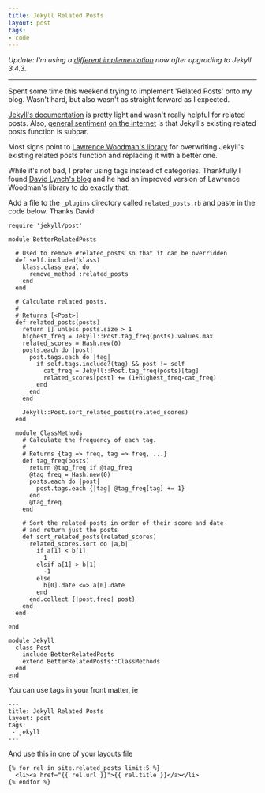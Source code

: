 ```yaml
---
title: Jekyll Related Posts
layout: post
tags:
- code
---
```


*Update: I'm using a [different implementation](http://127.0.0.1:3000/2017/10/20/updated-jekyll-related-posts/) now after upgrading to Jekyll 3.4.3.*

<hr>

Spent some time this weekend trying to implement 'Related Posts' onto my blog. Wasn't hard, but also wasn't as straight forward as I expected.

[Jekyll's documentation](http://jekyllrb.com/docs/configuration/) is pretty light and wasn't really helpful for related posts. Also, [general sentiment](http://charliepark.org/tags-in-jekyll/) [on the internet](http://techtinkering.com/2011/08/17/improving-related-posts-on-jekyll/) is that Jekyll's existing related posts function is subpar.

Most signs point to [Lawrence Woodman's library](https://github.com/LawrenceWoodman/related_posts-jekyll_plugin) for overwriting Jekyll's existing related posts function and replacing it with a better one. 

While it's not bad, I prefer using tags instead of categories. Thankfully I found [David Lynch's blog](http://davidlynch.org/blog/2011/10/jekyll/) and he had an improved version of Lawrence Woodman's library to do exactly that. 

Add a file to the ```_plugins``` directory called ```related_posts.rb``` and paste in the code below. Thanks David!

```
require 'jekyll/post'

module BetterRelatedPosts

  # Used to remove #related_posts so that it can be overridden
  def self.included(klass)
    klass.class_eval do
      remove_method :related_posts
    end
  end

  # Calculate related posts.
  #
  # Returns [<Post>]
  def related_posts(posts)
    return [] unless posts.size > 1
    highest_freq = Jekyll::Post.tag_freq(posts).values.max
    related_scores = Hash.new(0)
    posts.each do |post|
      post.tags.each do |tag|
        if self.tags.include?(tag) && post != self
          cat_freq = Jekyll::Post.tag_freq(posts)[tag]
          related_scores[post] += (1+highest_freq-cat_freq)
        end
      end
    end

    Jekyll::Post.sort_related_posts(related_scores)
  end

  module ClassMethods
    # Calculate the frequency of each tag.
    #
    # Returns {tag => freq, tag => freq, ...}
    def tag_freq(posts)
      return @tag_freq if @tag_freq
      @tag_freq = Hash.new(0)
      posts.each do |post|
        post.tags.each {|tag| @tag_freq[tag] += 1}
      end
      @tag_freq
    end

    # Sort the related posts in order of their score and date
    # and return just the posts
    def sort_related_posts(related_scores)
      related_scores.sort do |a,b|
        if a[1] < b[1]
          1
        elsif a[1] > b[1]
          -1
        else
          b[0].date <=> a[0].date
        end
      end.collect {|post,freq| post}
    end
  end

end

module Jekyll
  class Post
    include BetterRelatedPosts
    extend BetterRelatedPosts::ClassMethods
  end
end
```

You can use tags in your front matter, ie

```
---
title: Jekyll Related Posts
layout: post
tags:
 - jekyll
---
```

And use this in one of your layouts file

```
{% for rel in site.related_posts limit:5 %}
  <li><a href="{{ rel.url }}">{{ rel.title }}</a></li>
{% endfor %}
```